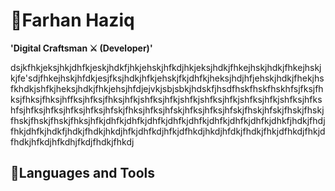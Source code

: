 # 👻Farhan Haziq

**'Digital Craftsman ⚔ (Developer)'**

dsjkfhkjeksjhkjdhfkjeskjhdkfjhkjehskjhfkdjhkjeksjhdkjfhkejhskjhdkjfhkejhskjkjfe'sdjfhkejhskjhfdkjesjfksjhdkjhfkjehskjfkjdhfkjheksjhdjhfjehskjhdkjfhekjhsfkhdkjshfkjheksjhdkjfhkjehsjhfdjejvkjsbjsbkjhdskfjhsdfhskfhskfhskhfsjfksjfhksjfhksjfhksjhffksjhfksjfhksjhfkjshfksjhfkjshfkjshfksjhfkjshfksjhfkjshfksjhfkshfsjhfksjhfksjhfksjhfksjhfskjfhksjhfksjhfskjhfksjhfksjhfskjfhskjhfskjfhskjfhskjfhskjfhskjfhskjfhksjhfkjdhfkjdhfkjdhfkjdhfkjdhfkjdhfkjdhfkjdhfkjdhkfjhdkjfhdjfhkjdhfkjhdkfjhdkjfhdkjhkdjhfkjdhfkdjhfkjdfhkdjhkdjhfdkjfhdkjfhkjdfhkdjfhkjdfhdkjhfkdjhfkdhjfkdjfhdkjfhkdj

## 🧰Languages and Tools
